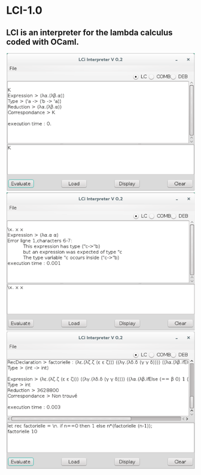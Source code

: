 # LCI-1.0
## LCI is an interpreter for the lambda calculus coded with OCaml.

![LCI Capture1](https://github.com/KerdouchiMed/LCI-1.0/blob/master/Capture%20du%202018-11-07%2018-50-14.png)
![LCI Capture2](https://github.com/KerdouchiMed/LCI-1.0/blob/master/Capture%20du%202018-11-07%2018-50-40.png)
![LCI Capture3](https://github.com/KerdouchiMed/LCI-1.0/blob/master/Capture%20du%202018-11-07%2018-51-25.png)
